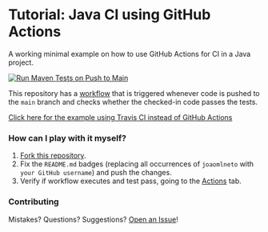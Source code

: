 # Tutorial: Java CI using GitHub Actions
A working minimal example on how to use GitHub Actions for CI in a Java project.

[![Run Maven Tests on Push to Main](https://github.com/joaomlneto/github-ci-tutorial-java/actions/workflows/run-maven-tests-on-push.yaml/badge.svg)](https://github.com/joaomlneto/github-ci-tutorial-java/actions/workflows/run-maven-tests-on-push.yaml)

This repository has a [workflow](.github/workflows/run-maven-tests-on-push.yaml) that is triggered whenever code is pushed to the `main` branch and checks whether the checked-in code passes the tests.

[Click here for the example using Travis CI instead of GitHub Actions](https://github.com/joaomlneto/travis-ci-tutorial-java)

### How can I play with it myself?
1. [Fork this repository](https://github.com/joaomlneto/github-ci-tutorial-java/fork).
2. Fix the `README.md` badges (replacing all occurrences of `joaomlneto` with `your GitHub username`) and push the changes.
3. Verify if workflow executes and test pass, going to the [Actions](https://github.com/joaomlneto/github-ci-tutorial-java/actions) tab.

### Contributing
Mistakes? Questions? Suggestions?
[Open an Issue](https://github.com/joaomlneto/github-ci-tutorial-java/issues/new)!
